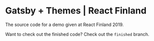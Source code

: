 # Gatsby + Themes | React Finland

The source code for a demo given at React Finland 2019.

Want to check out the finished code? Check out the `finished` branch.
